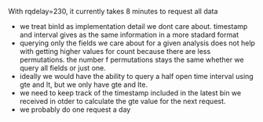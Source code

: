 With rqdelay=230, it currently takes 8 minutes to request all data

- we treat binId as implementation detail we dont care about. timestamp and interval gives as the same information in a more stadard format
- querying only the fields we care about for a given analysis does not help with getting higher values for count because there are less permutations. the number f permutations stays the same whether we query all fields or just one.
- ideally we would have the ability to query a half open time interval using gte and lt, but we only have gte and lte.
- we need to keep track of the timestamp included in the latest bin we received in otder to calculate the gte value for the next request.
- we probably do one request a day
